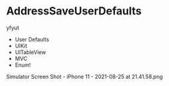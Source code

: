 # AddressSaveUserDefaults

yfyut


- User Defaults
- UIKit
- UITableView
- MVC
- Enum!

Simulator Screen Shot - iPhone 11 - 2021-08-25 at 21.41.58.png

